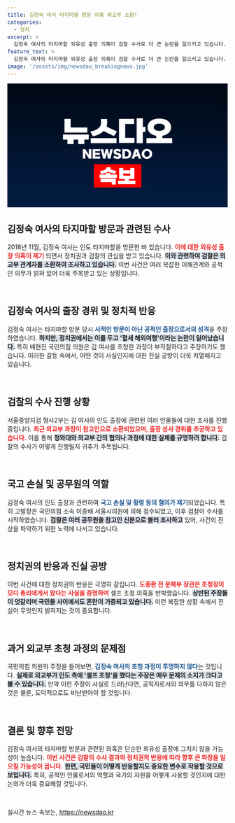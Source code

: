 ```yaml
---
title: 김정숙 여사 타지마할 방문 의혹 외교부 소환!
categories:
  - 정치
excerpt: >
  김정숙 여사의 타지마할 외유성 출장 의혹이 검찰 수사로 더 큰 논란을 일으키고 있습니다. 정치권에서 제기된 셀프 초청 주장과 함께, 혈세 논란이 커지며 진실 공방이 치열하게 전개되고 있습니다! 클릭해서 자세히 알아보세요!
feature_text: >
  김정숙 여사의 타지마할 외유성 출장 의혹이 검찰 수사로 더 큰 논란을 일으키고 있습니다. 정치권에서 제기된 셀프 초청 주장과 함께, 혈세 논란이 커지며 진실 공방이 치열하게 전개되고 있습니다! 클릭해서 자세히 알아보세요!
image: '/assets/img/newsdao_breakingnews.jpg'
---
```


<p><img src="/assets/img/newsdao_breakingnews.jpg" alt="ranknews 속보" /></p>

<h2 data-ke-size="size26">김정숙 여사의 타지마할 방문과 관련된 수사</h2>

<p data-ke-size="size16">2018년 11월, 김정숙 여사는 인도 타지마할을 방문한 바 있습니다. <b><span style="color: #ee2323;">이에 대한 외유성 출장 의혹이 제기</span></b> 되면서 정치권과 검찰의 관심을 받고 있습니다. <b><span style="background-color: #21538527;">이와 관련하여 검찰은 외교부 관계자를 소환하여 조사하고 있습니다.</span></b> 이번 사건은 여러 복잡한 이해관계와 공적인 의무가 얽혀 있어 더욱 주목받고 있는 상황입니다.</p>

<p data-ke-size="size16">&nbsp;</p>

<h2 data-ke-size="size26">김정숙 여사의 출장 경위 및 정치적 반응</h2>

<p data-ke-size="size16">김정숙 여사는 타지마할 방문 당시 <b><span style="color: #1a5490;">사적인 방문이 아닌 공적인 출장으로서의 성격</span></b>을 주장하였습니다. <b><span style="background-color: #21538527;">하지만, 정치권에서는 이를 두고 '혈세 해외여행'이라는 논란이 일어났습니다.</span></b> 특히 배현진 국민의힘 의원은 김 여사를 초청한 과정이 부적절하다고 주장하기도 했습니다. 이러한 갈등 속에서, 어떤 것이 사실인지에 대한 진실 공방이 더욱 치열해지고 있습니다.</p>

<p data-ke-size="size16">&nbsp;</p>

<h2 data-ke-size="size26">검찰의 수사 진행 상황</h2>

<p data-ke-size="size16">서울중앙지검 형사2부는 김 여사의 인도 출장에 관련된 여러 인물들에 대한 조사를 진행 중입니다. <b><span style="color: #ee2323;">최근 외교부 과장이 참고인으로 소환되었으며, 출장 성사 경위를 추궁하고 있습니다.</span></b> 이를 통해 <b><span style="background-color: #21538527;">청와대와 외교부 간의 협의나 과정에 대한 실체를 규명하려 합니다.</span></b> 검찰의 수사가 어떻게 진행될지 귀추가 주목됩니다.</p>

<p data-ke-size="size16">&nbsp;</p>

<h2 data-ke-size="size26">국고 손실 및 공무원의 역할</h2>

<p data-ke-size="size16">김정숙 여사의 인도 출장과 관련하여 <b><span style="color: #1a5490;">국고 손실 및 횡령 등의 혐의가 제기</span></b>되었습니다. 특히 고발장은 국민의힘 소속 이종배 서울시의원에 의해 접수되었고, 이후 검찰이 수사를 시작하였습니다. <b><span style="background-color: #21538527;">검찰은 여러 공무원을 참고인 신분으로 불러 조사하고</span></b> 있어, 사건의 진상을 파악하기 위한 노력에 나서고 있습니다.</p>

<p data-ke-size="size16">&nbsp;</p>

<h2 data-ke-size="size26">정치권의 반응과 진실 공방</h2>

<p data-ke-size="size16">이번 사건에 대한 정치권의 반응은 극명히 갈립니다. <b><span style="color: #ee2323;">도종환 전 문체부 장관은 초청장이 모디 총리에게서 왔다는 사실을 증명하며</span></b> 셀프 초청 의혹을 반박했습니다. <b><span style="background-color: #21538527;">상반된 주장들이 엇갈리며 국민들 사이에서도 혼란이 가중되고 있습니다.</span></b> 이런 복잡한 상황 속에서 진실이 무엇인지 밝혀지는 것이 중요합니다.</p>

<p data-ke-size="size16">&nbsp;</p>

<h2 data-ke-size="size26">과거 외교부 초청 과정의 문제점</h2>

<p data-ke-size="size16">국민의힘 의원의 주장을 들어보면, <b><span style="color: #1a5490;">김정숙 여사의 초청 과정이 투명하지 않다</span></b>는 것입니다. <b><span style="background-color: #21538527;">실제로 외교부가 인도 측에 '셀프 초청'을 했다는 주장은 매우 문제의 소지가 크다고 볼 수 있습니다.</span></b> 만약 이런 주장이 사실로 드러난다면, 공직자로서의 의무를 다하지 않은 것은 물론, 도덕적으로도 비난받아야 할 것입니다.</p>

<p data-ke-size="size16">&nbsp;</p>

<h2 data-ke-size="size26">결론 및 향후 전망</h2>

<p data-ke-size="size16">김정숙 여사의 타지마할 방문과 관련된 의혹은 단순한 외유성 출장에 그치지 않을 가능성이 높습니다. <b><span style="color: #ee2323;">이번 사건은 검찰의 수사 결과와 정치권의 반응에 따라 향후 큰 파장을 일으킬 가능성이 큽니다.</span></b> <b><span style="background-color: #21538527;">한편, 국민들이 어떻게 반응할지도 중요한 변수로 작용할 것으로 보입니다.</span></b> 특히, 공적인 인물로서의 역할과 국가의 자원을 어떻게 사용할 것인지에 대한 논의가 더욱 중요해질 것입니다.</p>

<p data-ke-size="size16">&nbsp;</p>
실시간 뉴스 속보는, <a href="https://newsdao.kr" rel="dofollow">https://newsdao.kr</a>


